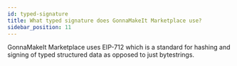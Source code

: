 ```yaml
---
id: typed-signature
title: What typed signature does GonnaMakeIt Marketplace use?
sidebar_position: 11
---
```


GonnaMakeIt Marketplace uses EIP-712 which is a standard for hashing and signing of typed structured data as opposed to just bytestrings.
